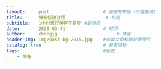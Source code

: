 ```yaml
---
layout:     post                    # 使用的布局（不需要改）
title:      博客搭建过程               # 标题 
subtitle:   1小时搭好博客不是梦 #副标题
date:       2020-03-01              # 时间
author:     chongjg                      # 作者
header-img: img/post-bg-2015.jpg    #这篇文章标题背景图片
catalog: true                       # 是否归档
tags:                               #标签
    - 博客
---
```


